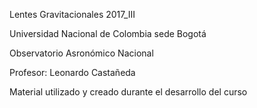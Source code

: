 Lentes Gravitacionales 2017_III

Universidad Nacional de Colombia sede Bogotá

Observatorio Asronómico Nacional

Profesor: Leonardo Castañeda

Material utilizado y creado durante el desarrollo del curso


